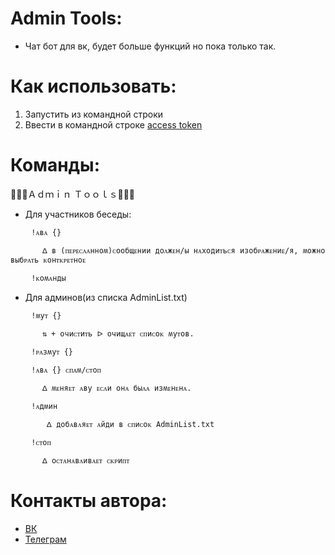 # Admin Tools:
- Чат бот для вк, будет больше функций но пока только так.

# Как использовать:
1. Запустить из командной строки
2. Ввести в командной строке [access token](https://vkhost.github.io/)

# Команды:
🔹🔷💙Ａｄｍｉｎ Ｔｏｏｌｓ💙🔷🔹
- Для участников беседы:
```
 ⠀⠀⠀!ᴀʙᴀ {}
 
 ⠀⠀⠀⠀⠀ᐃ ʙ (ᴨᴇᴩᴇᴄᴧᴀнноʍ)ᴄообщᴇнии доᴧжᴇн/ы нᴀходиᴛьᴄя изобᴩᴀжᴇниᴇ/я, ʍожно ʙыбᴩᴀᴛь ᴋонᴛᴋᴩᴇᴛноᴇ
 
 ⠀⠀⠀!ᴋоʍᴀнды
```
- Для админов(из списка AdminList.txt)
```
 ⠀⠀⠀!ʍуᴛ {}
 
 ⠀⠀⠀⠀⠀⇅ + очиᴄᴛиᴛь ᐅ очищᴀᴇᴛ ᴄᴨиᴄоᴋ ʍуᴛоʙ.
 
 ⠀⠀⠀!ᴩᴀзʍуᴛ {}
 
 ⠀⠀⠀!ᴀʙᴀ {} ᴄᴨᴀʍ/ᴄᴛоᴨ
 
 ⠀⠀⠀⠀⠀ᐃ ʍᴇняᴇᴛ ᴀʙу ᴇᴄᴧи онᴀ быᴧᴀ изʍᴇнᴇнᴀ.
 
 ⠀⠀⠀!ᴀдʍин
 
  ⠀⠀⠀⠀⠀ᐃ добᴀʙᴧяᴇᴛ ᴀйди ʙ ᴄᴨиᴄоᴋ AdminList.txt
 
 ⠀⠀⠀!ᴄᴛоᴨ
 
 ⠀⠀⠀⠀⠀ᐃ оᴄᴛᴀнᴀʙᴧиʙᴀᴇᴛ ᴄᴋᴩиᴨᴛ
```
# Контакты автора:
- [ВК](vk.com/kirazadiraa)
- [Телеграм](t.me/kirkaZ)
